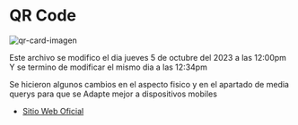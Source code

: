 # QR Code
![qr-card-imagen](https://github.com/Saul-Gustavo/qr-code-card/assets/110861830/263c5c9e-3df1-4af0-bbb0-0608cccb39e0)

Este archivo se modifico el dia jueves 5 de octubre del 2023 a las 12:00pm
Y se termino de modificar el mismo dia a las 12:34pm

Se hicieron algunos cambios en el aspecto fisico y en el apartado de media querys para que se 
Adapte mejor a dispositivos mobiles 

- [Sitio Web Oficial](https://saul-gustavo.github.io/qr-code-card/)
